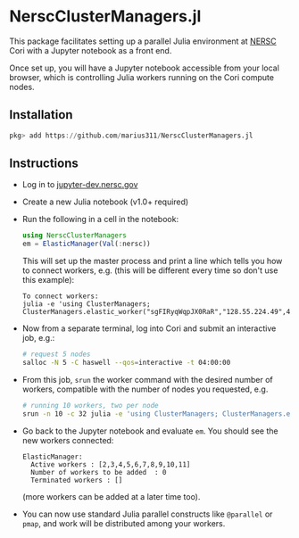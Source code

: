 # NerscClusterManagers.jl

This package facilitates setting up a parallel Julia environment at [NERSC](https://nersc.gov) Cori with a Jupyter notebook as a front end. 

Once set up, you will have a Jupyter notebook accessible from your local browser, which is controlling Julia workers running on the Cori compute nodes.  

## Installation

```julia
pkg> add https://github.com/marius311/NerscClusterManagers.jl
```

## Instructions

* Log in to [jupyter-dev.nersc.gov](https://jupyter-dev.nersc.gov)
* Create a new Julia notebook (v1.0+ required)
* Run the following in a cell in the notebook:
    ```julia
    using NerscClusterManagers
    em = ElasticManager(Val(:nersc))
    ```
    This will set up the master process and print a line which tells you how to connect workers, e.g. (this will be different every time so don't use this example):
    ```
    To connect workers:
    julia -e 'using ClusterManagers; ClusterManagers.elastic_worker("sgFIRyqWqpJX0RaR","128.55.224.49",45380)'
    ```
* Now from a separate terminal, log into Cori and submit an interactive job, e.g.:
    ```bash
    # request 5 nodes
    salloc -N 5 -C haswell --qos=interactive -t 04:00:00
    ```
* From this job, `srun` the worker command with the desired number of workers, compatible with the number of nodes you requested, e.g.
    ```bash
    # running 10 workers, two per node
    srun -n 10 -c 32 julia -e 'using ClusterManagers; ClusterManagers.elastic_worker("sgFIRyqWqpJX0RaR","128.55.224.49",45380)'
    ```
    
* Go back to the Jupyter notebook and evaluate `em`. You should see the new workers connected:
    ```
    ElasticManager:
      Active workers : [2,3,4,5,6,7,8,9,10,11]
      Number of workers to be added  : 0
      Terminated workers : []
    ```
    (more workers can be added at a later time too). 
* You can now use standard Julia parallel constructs like `@parallel` or `pmap`, and work will be distributed among your workers.
